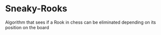 # Sneaky-Rooks
Algorithm that sees if a Rook in chess can be eliminated depending on its position on the board
